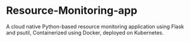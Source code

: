 # Resource-Monitoring-app
A cloud native Python-based resource monitoring application using Flask and psutil, Containerized using Docker, deployed on Kubernetes.
